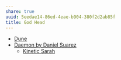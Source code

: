 ```yaml
---
share: true
uuid: 5eedae14-86ed-4eae-b904-380f2d2ab85f
title: God Head
---
```

* [Dune](/24229833-9146-4417-9a5a-0c46fa1efb1a)
* [Daemon by Daniel Suarez](/96e5b489-1dc8-47ed-a058-25ac9da1cd40)
	* [Kinetic Sarah](/undefined)